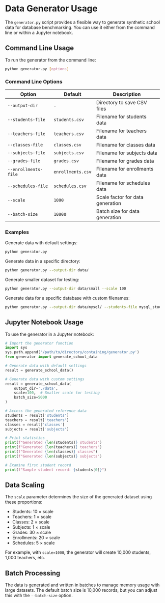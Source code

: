 # Data Generator Usage

The `generator.py` script provides a flexible way to generate synthetic school data for database benchmarking. You can use it either from the command line or within a Jupyter notebook.

## Command Line Usage

To run the generator from the command line:

```bash
python generator.py [options]
```

### Command Line Options

| Option | Default | Description |
|--------|---------|-------------|
| `--output-dir` | `.` | Directory to save CSV files |
| `--students-file` | `students.csv` | Filename for students data |
| `--teachers-file` | `teachers.csv` | Filename for teachers data |
| `--classes-file` | `classes.csv` | Filename for classes data |
| `--subjects-file` | `subjects.csv` | Filename for subjects data |
| `--grades-file` | `grades.csv` | Filename for grades data |
| `--enrollments-file` | `enrollments.csv` | Filename for enrollments data |
| `--schedules-file` | `schedules.csv` | Filename for schedules data |
| `--scale` | `1000` | Scale factor for data generation |
| `--batch-size` | `10000` | Batch size for data generation |

### Examples

Generate data with default settings:
```bash
python generator.py
```

Generate data in a specific directory:
```bash
python generator.py --output-dir data/
```

Generate smaller dataset for testing:
```bash
python generator.py --output-dir data/small --scale 100
```

Generate data for a specific database with custom filenames:
```bash
python generator.py --output-dir data/mysql/ --students-file mysql_students.csv --scale 500
```

## Jupyter Notebook Usage

To use the generator in a Jupyter notebook:

```python
# Import the generator function
import sys
sys.path.append('/path/to/directory/containing/generator.py')
from generator import generate_school_data

# Generate data with default settings
result = generate_school_data()

# Generate data with custom settings
result = generate_school_data(
    output_dir='./data',
    scale=100,  # Smaller scale for testing
    batch_size=5000
)

# Access the generated reference data
students = result['students']
teachers = result['teachers'] 
classes = result['classes']
subjects = result['subjects']

# Print statistics
print(f"Generated {len(students)} students")
print(f"Generated {len(teachers)} teachers")
print(f"Generated {len(classes)} classes")
print(f"Generated {len(subjects)} subjects")

# Examine first student record
print(f"Sample student record: {students[0]}")
```

## Data Scaling

The `scale` parameter determines the size of the generated dataset using these proportions:

- Students: 10 × scale
- Teachers: 1 × scale
- Classes: 2 × scale
- Subjects: 1 × scale
- Grades: 30 × scale
- Enrollments: 20 × scale
- Schedules: 5 × scale

For example, with `scale=1000`, the generator will create 10,000 students, 1,000 teachers, etc.

## Batch Processing

The data is generated and written in batches to manage memory usage with large datasets. The default batch size is 10,000 records, but you can adjust this with the `--batch-size` option.
